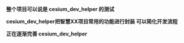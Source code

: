**整个项目可以说是 cesium_dev_helper 的测试**

**cesium_dev_helper把智慧XX项目常用的功能进行封装 可以简化开发流程**

**正在逐渐完善 cesium_dev_helper**








